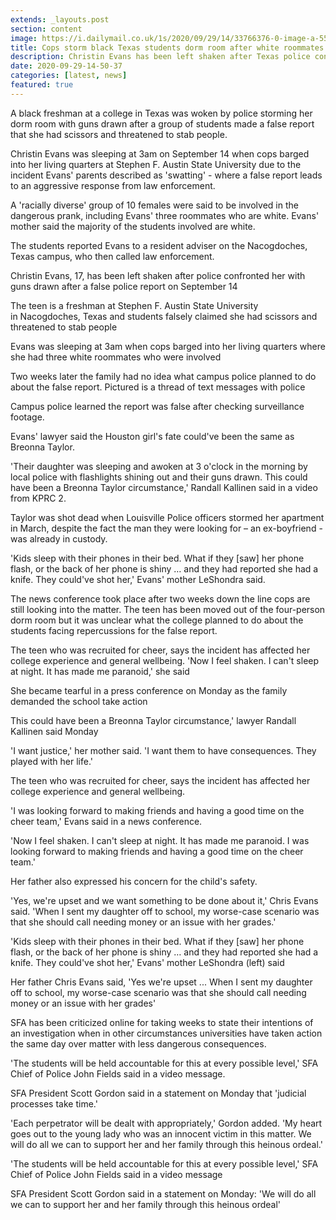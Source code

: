 ```yaml
---
extends: _layouts.post
section: content
image: https://i.dailymail.co.uk/1s/2020/09/29/14/33766376-0-image-a-55_1601386476473.jpg 
title: Cops storm black Texas students dorm room after white roommates lied and said she threatened them 
description: Christin Evans has been left shaken after Texas police confronted her with guns drawn on September 14 but two weeks later her parents were still looking for police to take action against her false accusers. 
date: 2020-09-29-14-50-37 
categories: [latest, news] 
featured: true 
--- 
```

A black freshman at a college in Texas was woken by police storming her dorm room with guns drawn after a group of students made a false report that she had scissors and threatened to stab people.

Christin Evans was sleeping at 3am on September 14 when cops barged into her living quarters at Stephen F. Austin State University due to the incident Evans' parents described as 'swatting' - where a false report leads to an aggressive response from law enforcement.

A 'racially diverse' group of 10 females were said to be involved in the dangerous prank, including Evans' three roommates who are white. Evans' mother said the majority of the students involved are white.

The students reported Evans to a resident adviser on the Nacogdoches, Texas campus, who then called law enforcement.

Christin Evans, 17, has been left shaken after police confronted her with guns drawn after a false police report on September 14

The teen is a freshman at Stephen F. Austin State University in Nacogdoches, Texas and students falsely claimed she had scissors and threatened to stab people

Evans was sleeping at 3am when cops barged into her living quarters where she had three white roommates who were involved

Two weeks later the family had no idea what campus police planned to do about the false report. Pictured is a thread of text messages with police

Campus police learned the report was false after checking surveillance footage.

Evans' lawyer said the Houston girl's fate could've been the same as Breonna Taylor.

'Their daughter was sleeping and awoken at 3 o'clock in the morning by local police with flashlights shining out and their guns drawn. This could have been a Breonna Taylor circumstance,' Randall Kallinen said in a video from KPRC 2.

Taylor was shot dead when Louisville Police officers stormed her apartment in March, despite the fact the man they were looking for – an ex-boyfriend - was already in custody.

'Kids sleep with their phones in their bed. What if they [saw] her phone flash, or the back of her phone is shiny … and they had reported she had a knife. They could've shot her,' Evans' mother LeShondra said.

The news conference took place after two weeks down the line cops are still looking into the matter. The teen has been moved out of the four-person dorm room but it was unclear what the college planned to do about the students facing repercussions for the false report.

The teen who was recruited for cheer, says the incident has affected her college experience and general wellbeing. 'Now I feel shaken. I can't sleep at night. It has made me paranoid,' she said

She became tearful in a press conference on Monday as the family demanded the school take action

This could have been a Breonna Taylor circumstance,' lawyer Randall Kallinen said Monday

'I want justice,' her mother said. 'I want them to have consequences. They played with her life.'

The teen who was recruited for cheer, says the incident has affected her college experience and general wellbeing.

'I was looking forward to making friends and having a good time on the cheer team,' Evans said in a news conference.

'Now I feel shaken. I can't sleep at night. It has made me paranoid. I was looking forward to making friends and having a good time on the cheer team.'

Her father also expressed his concern for the child's safety.

'Yes, we're upset and we want something to be done about it,' Chris Evans said. 'When I sent my daughter off to school, my worse-case scenario was that she should call needing money or an issue with her grades.'

'Kids sleep with their phones in their bed. What if they [saw] her phone flash, or the back of her phone is shiny … and they had reported she had a knife. They could've shot her,' Evans' mother LeShondra (left) said

Her father Chris Evans said, 'Yes we're upset ... When I sent my daughter off to school, my worse-case scenario was that she should call needing money or an issue with her grades'

SFA has been criticized online for taking weeks to state their intentions of an investigation when in other circumstances universities have taken action the same day over matter with less dangerous consequences.

'The students will be held accountable for this at every possible level,' SFA Chief of Police John Fields said in a video message.

SFA President Scott Gordon said in a statement on Monday that 'judicial processes take time.'

'Each perpetrator will be dealt with appropriately,' Gordon added. 'My heart goes out to the young lady who was an innocent victim in this matter. We will do all we can to support her and her family through this heinous ordeal.'

'The students will be held accountable for this at every possible level,' SFA Chief of Police John Fields said in a video message

SFA President Scott Gordon said in a statement on Monday: 'We will do all we can to support her and her family through this heinous ordeal'

